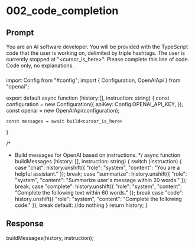 # 002_code_completion

## Prompt

You are an AI software developer. You will be provided with the TypeScript code that the user is working on, delimited by triple hashtags. The user is currently stopped at "<cursor_is_here>". Please complete this line of code. Code only, no explanations.

###
import Config from "#config";
import { Configuration, OpenAIApi } from "openai";

export default async function (history:[], instruction: string) {
    const configuration = new Configuration({
        apiKey: Config.OPENAI_API_KEY,
    });
    const openai = new OpenAIApi(configuration);

    const messages = await build<cursor_is_here>

}

/*
* Build messages for OpenAI based on instructions.
*/
async function buildMessages (history: [], instruction: string) {
    switch (instruction) {
        case "chat":
            history.unshift({
                "role": "system",
                "content": "You are a helpful assistant."
            });
            break;
        case "summarize":
            history.unshift({
                "role": "system",
                "content": "Summarize user's message within 20 words."
            });
            break;
        case "complete":
            history.unshift({
                "role": "system",
                "content": "Complete the following text within 60 words."
            });
            break
        case "code":
            history.unshift({
                "role": "system",
                "content": "Complete the following code."
            });
            break
        default:
        //do nothing
    }
    return history;
}
###

## Response

buildMessages(history, instruction);

